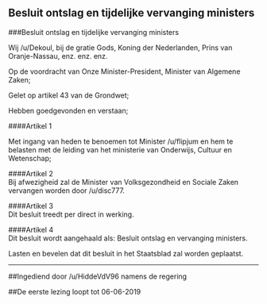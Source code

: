 ## Besluit ontslag en tijdelijke vervanging ministers 
 
###Besluit ontslag en tijdelijke vervanging ministers

Wij /u/Dekoul, bij de gratie Gods, Koning der Nederlanden, Prins van Oranje-Nassau, enz. enz. enz.

Op de voordracht van Onze Minister-President, Minister van Algemene Zaken;

Gelet op artikel 43 van de Grondwet;

Hebben goedgevonden en verstaan;

####Artikel 1

Met ingang van heden te benoemen tot Minister
/u/flipjum en hem te belasten met de leiding van het ministerie van Onderwijs, Cultuur en Wetenschap;

####Artikel 2  
Bij afwezigheid zal de Minister van Volksgezondheid en Sociale Zaken vervangen worden door /u/disc777.

####Artikel 3  
Dit besluit treedt per direct in werking.

####Artikel 4  
Dit besluit wordt aangehaald als: Besluit ontslag en vervanging ministers.

Lasten en bevelen dat dit besluit in het Staatsblad zal worden geplaatst.

---

##Ingediend door /u/HiddeVdV96 namens de regering

##De eerste lezing loopt tot 06-06-2019